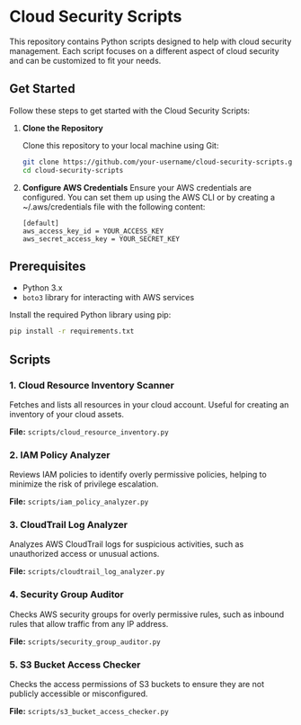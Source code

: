 # Cloud Security Scripts

This repository contains Python scripts designed to help with cloud security management. Each script focuses on a different aspect of cloud security and can be customized to fit your needs.

## Get Started

Follow these steps to get started with the Cloud Security Scripts:

1. **Clone the Repository**

   Clone this repository to your local machine using Git:

   ```bash
   git clone https://github.com/your-username/cloud-security-scripts.git
   cd cloud-security-scripts
   ```

2. **Configure AWS Credentials**
   Ensure your AWS credentials are configured. You can set them up using the AWS CLI or by creating a ~/.aws/credentials file with the following content:

   ```plaintext
   [default]
   aws_access_key_id = YOUR_ACCESS_KEY
   aws_secret_access_key = YOUR_SECRET_KEY
   ```

## Prerequisites

- Python 3.x
- `boto3` library for interacting with AWS services

Install the required Python library using pip:

```bash
pip install -r requirements.txt
```

## Scripts

### 1. Cloud Resource Inventory Scanner

Fetches and lists all resources in your cloud account. Useful for creating an inventory of your cloud assets.

**File:** `scripts/cloud_resource_inventory.py`

### 2. IAM Policy Analyzer

Reviews IAM policies to identify overly permissive policies, helping to minimize the risk of privilege escalation.

**File:** `scripts/iam_policy_analyzer.py`

### 3. CloudTrail Log Analyzer

Analyzes AWS CloudTrail logs for suspicious activities, such as unauthorized access or unusual actions.

**File:** `scripts/cloudtrail_log_analyzer.py`

### 4. Security Group Auditor

Checks AWS security groups for overly permissive rules, such as inbound rules that allow traffic from any IP address.

**File:** `scripts/security_group_auditor.py`

### 5. S3 Bucket Access Checker

Checks the access permissions of S3 buckets to ensure they are not publicly accessible or misconfigured.

**File:** `scripts/s3_bucket_access_checker.py`
